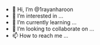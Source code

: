 - 👋 Hi, I’m @1rayanharoon
- 👀 I’m interested in ...
- 🌱 I’m currently learning ...
- 💞️ I’m looking to collaborate on ...
- 📫 How to reach me ...

<!---
1rayanharoon/1rayanharoon is a ✨ special ✨ repository because its `README.md` (this file) appears on your GitHub profile.
You can click the Preview link to take a look at your changes.
--->
